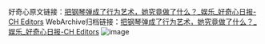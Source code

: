 好奇心原文链接：[把钢琴弹成了行为艺术，她究竟做了什么？_娱乐_好奇心日报-CH Editors](https://www.qdaily.com/articles/12213.html)
WebArchive归档链接：[把钢琴弹成了行为艺术，她究竟做了什么？_娱乐_好奇心日报-CH Editors](http://web.archive.org/web/20190623172022/https://www.qdaily.com/articles/12213.html)
![image](http://ww3.sinaimg.cn/large/007d5XDply1g3wig1c8qqj30u03ja7wh)